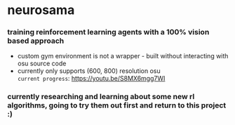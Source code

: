 # neurosama

### training reinforcement learning agents with a 100% vision based approach 
* custom gym environment is not a wrapper - built without interacting with osu source code
* currently only supports (600, 800) resolution osu\
```current progress```: https://youtu.be/S8MX6mgg7WI

### currently researching and learning about some new rl algorithms, going to try them out first and return to this project :)

